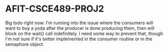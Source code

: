 # AFIT-CSCE489-PROJ2

Big todo right now: I'm running into the issue where the consumers will want to buy a yoda after the producer is done producing them, then will block on the wait() call indefinitely. I need some way to prevent that, though I'm not sure if it's better implemented in the consumer routine or in the semaphore object. 